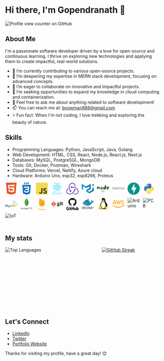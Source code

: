 # Hi there, I'm Gopendranath 👋
![Profile view counter on GitHub](https://komarev.com/ghpvc/?username=Gopendranath)

## About Me

I'm a passionate software developer driven by a love for open-source and continuous learning. I thrive on exploring new technologies and applying them to create impactful, real-world solutions.

- 🔭 I’m currently contributing to various open-source projects.
- 🌱 I’m deepening my expertise in MERN stack development, focusing on advanced concepts.
- 👯 I’m eager to collaborate on innovative and impactful projects.
- 🤔 I’m seeking opportunities to expand my knowledge in cloud computing and containerization.
- 💬 Feel free to ask me about anything related to software development!
- 📫 You can reach me at: boowman888@gmail.com
- ⚡ Fun fact: When I'm not coding, I love trekking and exploring the beauty of nature.

## Skills

- Programming Languages: Python, JavaScript, Java, Golang
- Web Development: HTML, CSS, React, Node.js, React.js, Next.js
- Databases: MySQL, PostgreSQL, MongoDB
- Tools: Git, Docker, Postman, Wireshark
- Cloud Platforms: Vercel, Netlify, Azure cloud
- Hardware: Arduino Uno, esp32, esp8266, Proteus

<div style="display: flex; flex-wrap: wrap; gap: 10px; align-items: center;">
  <!-- Frontend -->
  <img src="https://github.com/devicons/devicon/blob/master/icons/html5/html5-original.svg" title="HTML5" alt="HTML5" width="40" height="40"/>
  <img src="https://github.com/devicons/devicon/blob/master/icons/css3/css3-plain-wordmark.svg" title="CSS3" alt="CSS3" width="40" height="40"/>
  <img src="https://github.com/devicons/devicon/blob/master/icons/javascript/javascript-original.svg" title="JavaScript" alt="JavaScript" width="40" height="40"/>
  <img src="https://github.com/devicons/devicon/blob/master/icons/react/react-original-wordmark.svg" title="React" alt="React" width="40" height="40"/>
  <img src="https://github.com/devicons/devicon/blob/master/icons/redux/redux-original.svg" title="Redux" alt="Redux" width="40" height="40"/>
  <img src="https://github.com/devicons/devicon/blob/master/icons/materialui/materialui-original.svg" title="Material UI" alt="Material UI" width="40" height="40"/>

  <!-- Backend & API -->
  <img src="https://github.com/devicons/devicon/blob/master/icons/nodejs/nodejs-original-wordmark.svg" title="Node.js" alt="Node.js" width="40" height="40"/>
  <img src="https://github.com/devicons/devicon/blob/master/icons/express/express-original-wordmark.svg" title="Express.js" alt="Express.js" width="40" height="40"/>
  <img src="https://github.com/devicons/devicon/blob/master/icons/fastapi/fastapi-original.svg" title="FastAPI" alt="FastAPI" width="40" height="40"/>
  <img src="https://github.com/devicons/devicon/blob/master/icons/python/python-original.svg" title="Python" alt="Python" width="40" height="40"/>

  <!-- Database -->
  <img src="https://github.com/devicons/devicon/blob/master/icons/mysql/mysql-original-wordmark.svg" title="MySQL" alt="MySQL" width="40" height="40"/>
  <img src="https://github.com/devicons/devicon/blob/master/icons/mongodb/mongodb-original-wordmark.svg" title="MongoDB" alt="MongoDB" width="40" height="40"/>
  <img src="https://github.com/devicons/devicon/blob/master/icons/firebase/firebase-plain-wordmark.svg" title="Firebase" alt="Firebase" width="40" height="40"/>


  <!-- DevOps & Tools -->
  <img src="https://github.com/devicons/devicon/blob/master/icons/git/git-original-wordmark.svg" title="Git" alt="Git" width="40" height="40"/>
  <img src="https://github.com/devicons/devicon/blob/master/icons/github/github-original-wordmark.svg" title="GitHub" alt="GitHub" width="40" height="40" color="white"/>
  <img src="https://github.com/devicons/devicon/blob/master/icons/docker/docker-original-wordmark.svg" title="Docker" alt="Docker" width="40" height="40"/>
  <img src="https://github.com/devicons/devicon/blob/master/icons/linux/linux-original.svg" title="Linux" alt="Linux" width="40" height="40"/>

  <!-- Cloud -->
  <img src="https://github.com/devicons/devicon/blob/master/icons/amazonwebservices/amazonwebservices-plain-wordmark.svg" title="AWS" alt="AWS" width="40" height="40"/>

  <!-- Hardware & Embedded Systems (Custom icons as no devicon available) -->
  <img src="https://img.icons8.com/color/48/arduino.png" title="Arduino" alt="Arduino" width="40" height="40"/>
  <img src="https://img.icons8.com/external-flatart-icons-flat-flatarticons/64/external-pcb-electronics-flatart-icons-flat-flatarticons.png" title="PCB Design" alt="PCB" width="40" height="40"/>
  <img src="https://img.icons8.com/external-smashingstocks-flat-smashing-stocks/66/external-iot-internet-of-things-smashingstocks-flat-smashing-stocks.png" title="IoT" alt="IoT" width="40" height="40"/>
</div>



## My stats

<div style="display: flex; gap: 1rem; flex-wrap: wrap;">
  <img src="https://github-readme-stats.vercel.app/api/top-langs/?username=Gopendranath&layout=compact&theme=dark&hide_border=true" alt="Top Languages" style="height: 200px; width: 300px;" />
  <a href="https://git.io/streak-stats">
    <img src="https://github-readme-streak-stats.herokuapp.com?user=Gopendranath&theme=dark&hide_border=true&mode=weekly" alt="GitHub Streak" style="height: 200px; width: 420px;" />
  </a>
</div>




## Let's Connect

- [LinkedIn](https://www.linkedin.com/in/gopendranath)
- [Twitter](https://x.com/AssassinsEmper1)
- [Portfolio Website](https://t3rminal.vercel.app/)

Thanks for visiting my profile, have a great day! 😊


